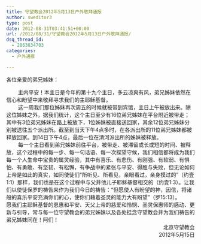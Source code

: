 ```yaml
---
title: 守望教会2012年5月13日户外敬拜通报
author: sweditor3
type: post
date: 2012-08-31T03:41:51+00:00
url: /2012/08/31/守望教会2012年5月13日户外敬拜通报/
dsq_thread_id:
  - 2863834703
categories:
  - 户外通报

---
```

各位亲爱的弟兄姊妹：

<div>
</div>

<div>
          主内平安！本主日是今年的第十九个主日，多云凉爽有风，弟兄姊妹依然在信心和盼望中来敬拜寻求我们的主耶稣基督。
</div>

<div>
</div>

<div>
          这一周我们那位姊妹再次周五的时候就被带到宾馆，主日上午被放出来。除这位姊妹之外，据我们统计，这个主日至少有16位弟兄姊妹在平台附近被带走；其中有3位弟兄姊妹在路上被放下，1位姊妹被直接送回家，其余12位弟兄姊妹分别被送往五个派出所。截至到当天下午4点多时，在各派出所的11位弟兄姊妹都被释放回家。到14日下午4点，最后一位在清河派出所的姊妹被释放。
</div>

<div>
</div>

<div>
          每一个主日看到弟兄姊妹前往平台，被带走、被滞留或长或短的时间、被释放，这个过程中的每一步、每一句话语、每一次探望守候，我们相信都将成为我们每一个人生命中宝贵的属灵经验，其中有喜乐、有悲伤、有刚强、有软弱、有惧怕、有勇敢、有坚韧、有松懈，有争战中的紧张与平安、得胜与失败，但无论如何上帝是如此的真实，如同使徒们“所听见、所看见，亲眼看过，亲身摸过的”（约壹1:1）那样，我们也是在这个过程中与父并他儿子耶稣基督相交的（约壹1:3）。让我们以使徒保罗的祷告来作为我们今日的祷告：“但愿使人有盼望的神，因信，将诸般的喜乐平安充满你们的心，使你们藉着圣灵的能力大有盼望”（罗15:13）。
</div>

<div>
  愿我们主耶稣基督的恩惠和平安、天父上帝的慈爱和怜悯、圣灵保惠师的感动、更新与引导，常与每一位守望教会的弟兄姊妹以及各处挂念守望教会并为我们祷告的弟兄姊妹同在！阿们！
</div>

<div>
</div>

<div style="text-align: right;">
                       北京守望教会
</div>

<div style="text-align: right;">
                             2012年5月15日
</div>